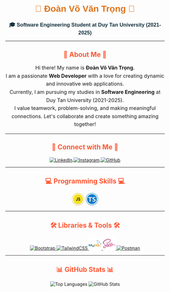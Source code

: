 <h1 align="center" style="font-family: 'Arial', sans-serif;">
  <span style="color: #DE741C;">🚀 Đoàn Võ Văn Trọng 🚀</span>
</h1>

<h3 align="center" style="color: #13313D; font-family: 'Verdana', sans-serif;">
  🎓 Software Engineering Student at Duy Tan University (2021-2025)
</h3>

---

<h2 align="center" style="color: #FF5733;">🌟 About Me 🌟</h2>

<p align="center" style="font-size: 16px; line-height: 1.6;">
  Hi there! My name is <strong>Đoàn Võ Văn Trọng</strong>. <br>
  I am a passionate <strong>Web Developer</strong> with a love for creating dynamic and innovative web applications. <br>
  Currently, I am pursuing my studies in <strong>Software Engineering</strong> at Duy Tan University (2021-2025). <br>
  I value teamwork, problem-solving, and making meaningful connections. Let's collaborate and create something amazing together!
</p>

---

<h2 align="center" style="color: #FF5733;">🤝 Connect with Me 🤝</h2>
<p align="center">
  <a href="#" target="_blank">
    <img align="center" src="https://raw.githubusercontent.com/rahuldkjain/github-profile-readme-generator/master/src/images/icons/Social/linked-in-alt.svg" alt="LinkedIn" height="40" width="40" />
  </a>
  <a href="https://instagram.com/simplified_learner" target="_blank">
    <img align="center" src="https://raw.githubusercontent.com/rahuldkjain/github-profile-readme-generator/master/src/images/icons/Social/instagram.svg" alt="Instagram" height="40" width="40" />
  </a>
  <a href="https://github.com/vantrong2405" target="_blank">
    <img align="center" src="https://seeklogo.com/images/G/github-logo-2E3852456C-seeklogo.com.png" alt="GitHub" height="40" width="40" />
  </a>
</p>

---

<h2 align="center" style="color: #FF5733;">💻 Programming Skills 💻</h2>
<p align="center">
  <img height="40" width="40" src="https://github.com/Pedro-Murilo/icons-for-readme/blob/main/.github/js-icon.svg" alt="JavaScript" />
  <img height="40" width="40" src="https://github.com/Pedro-Murilo/icons-for-readme/blob/main/.github/typescript-icon.svg" alt="TypeScript" />
</p>

---

<h2 align="center" style="color: #FF5733;">🛠️ Libraries & Tools 🛠️</h2>
<p align="center">
  <a href="https://getbootstrap.com" target="_blank">
    <img src="https://getbootstrap.com/docs/5.3/assets/brand/bootstrap-logo-shadow.png" alt="Bootstrap" width="40" height="40" />
  </a>
  <a href="https://tailwindcss.com" target="_blank">
    <img src="https://static-00.iconduck.com/assets.00/tailwind-css-icon-2048x1229-u8dzt4uh.png" alt="TailwindCSS" width="40" height="40" />
  </a>
  <a href="https://www.mysql.com/" target="_blank">
    <img src="https://raw.githubusercontent.com/devicons/devicon/master/icons/mysql/mysql-original-wordmark.svg" alt="MySQL" width="40" height="40" />
  </a>
  <a href="https://sass-lang.com" target="_blank">
    <img src="https://raw.githubusercontent.com/devicons/devicon/master/icons/sass/sass-original.svg" alt="Sass" width="40" height="40" />
  </a>
  <a href="https://www.postman.com/" target="_blank">
    <img src="https://seeklogo.com/images/P/postman-logo-0087CA0D15-seeklogo.com.png" alt="Postman" width="40" height="40" />
  </a>
</p>

---

<h2 align="center" style="color: #FF5733;">📊 GitHub Stats 📊</h2>
<div align="center">
  <img src="https://github-readme-stats.vercel.app/api/top-langs/?username=vantrong2405&layout=compact&theme=radical" alt="Top Languages" />
  <img src="https://github-readme-stats.vercel.app/api?username=vantrong2405&show_icons=true&theme=radical" alt="GitHub Stats" />
</div>
